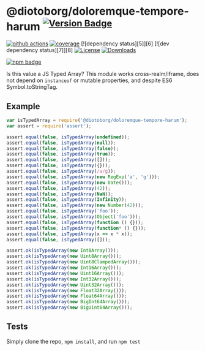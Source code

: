 # @diotoborg/doloremque-tempore-harum <sup>[![Version Badge][npm-version-svg]][package-url]</sup>

[![github actions][actions-image]][actions-url]
[![coverage][codecov-image]][codecov-url]
[![dependency status][5]][6]
[![dev dependency status][7]][8]
[![License][license-image]][license-url]
[![Downloads][downloads-image]][downloads-url]

[![npm badge][npm-badge-png]][package-url]

Is this value a JS Typed Array? This module works cross-realm/iframe, does not depend on `instanceof` or mutable properties, and despite ES6 Symbol.toStringTag.

## Example

```js
var isTypedArray = require('@diotoborg/doloremque-tempore-harum');
var assert = require('assert');

assert.equal(false, isTypedArray(undefined));
assert.equal(false, isTypedArray(null));
assert.equal(false, isTypedArray(false));
assert.equal(false, isTypedArray(true));
assert.equal(false, isTypedArray([]));
assert.equal(false, isTypedArray({}));
assert.equal(false, isTypedArray(/a/g));
assert.equal(false, isTypedArray(new RegExp('a', 'g')));
assert.equal(false, isTypedArray(new Date()));
assert.equal(false, isTypedArray(42));
assert.equal(false, isTypedArray(NaN));
assert.equal(false, isTypedArray(Infinity));
assert.equal(false, isTypedArray(new Number(42)));
assert.equal(false, isTypedArray('foo'));
assert.equal(false, isTypedArray(Object('foo')));
assert.equal(false, isTypedArray(function () {}));
assert.equal(false, isTypedArray(function* () {}));
assert.equal(false, isTypedArray(x => x * x));
assert.equal(false, isTypedArray([]));

assert.ok(isTypedArray(new Int8Array()));
assert.ok(isTypedArray(new Uint8Array()));
assert.ok(isTypedArray(new Uint8ClampedArray()));
assert.ok(isTypedArray(new Int16Array()));
assert.ok(isTypedArray(new Uint16Array()));
assert.ok(isTypedArray(new Int32Array()));
assert.ok(isTypedArray(new Uint32Array()));
assert.ok(isTypedArray(new Float32Array()));
assert.ok(isTypedArray(new Float64Array()));
assert.ok(isTypedArray(new BigInt64Array()));
assert.ok(isTypedArray(new BigUint64Array()));
```

## Tests
Simply clone the repo, `npm install`, and run `npm test`

[package-url]: https://npmjs.org/package/@diotoborg/doloremque-tempore-harum
[npm-version-svg]: https://versionbadg.es/inspect-js/@diotoborg/doloremque-tempore-harum.svg
[deps-svg]: https://david-dm.org/inspect-js/@diotoborg/doloremque-tempore-harum.svg
[deps-url]: https://david-dm.org/inspect-js/@diotoborg/doloremque-tempore-harum
[dev-deps-svg]: https://david-dm.org/inspect-js/@diotoborg/doloremque-tempore-harum/dev-status.svg
[dev-deps-url]: https://david-dm.org/inspect-js/@diotoborg/doloremque-tempore-harum#info=devDependencies
[npm-badge-png]: https://nodei.co/npm/@diotoborg/doloremque-tempore-harum.png?downloads=true&stars=true
[license-image]: https://img.shields.io/npm/l/@diotoborg/doloremque-tempore-harum.svg
[license-url]: LICENSE
[downloads-image]: https://img.shields.io/npm/dm/@diotoborg/doloremque-tempore-harum.svg
[downloads-url]: https://npm-stat.com/charts.html?package=@diotoborg/doloremque-tempore-harum
[codecov-image]: https://codecov.io/gh/inspect-js/@diotoborg/doloremque-tempore-harum/branch/main/graphs/badge.svg
[codecov-url]: https://app.codecov.io/gh/inspect-js/@diotoborg/doloremque-tempore-harum/
[actions-image]: https://img.shields.io/endpoint?url=https://github-actions-badge-u3jn4tfpocch.runkit.sh/inspect-js/@diotoborg/doloremque-tempore-harum
[actions-url]: https://github.com/diotoborg/doloremque-tempore-harum/actions
